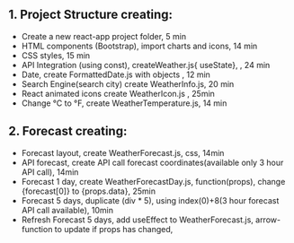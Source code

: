 ## 1. Project Structure creating:
- Create a new react-app project folder, 5 min
- HTML components (Bootstrap), import charts and icons, 14 min
- CSS styles, 15 min
- API Integration (using const), createWeather.js{ useState},  , 24 min
- Date, create FormattedDate.js with objects , 12 min
- Search Engine(search city) create WeatherInfo.js, 20 min
- React animated icons create WeatherIcon.js , 25min
- Change °C to °F,  create WeatherTemperature.js, 14 min
## 2. Forecast creating:
- Forecast layout, create WeatherForecast.js, css, 14min
- API forecast, create API call forecast coordinates(available only 3 hour API call), 14min
- Forecast 1 day, create WeatherForecastDay.js, function(props), change {forecast[0]} to {props.data}, 25min
- Forecast 5 days,  duplicate (div * 5), using index(0)+8(3 hour forecast API call available), 10min
- Refresh Forecast 5 days, add useEffect to WeatherForecast.js, arrow-function to update if props has changed, 

